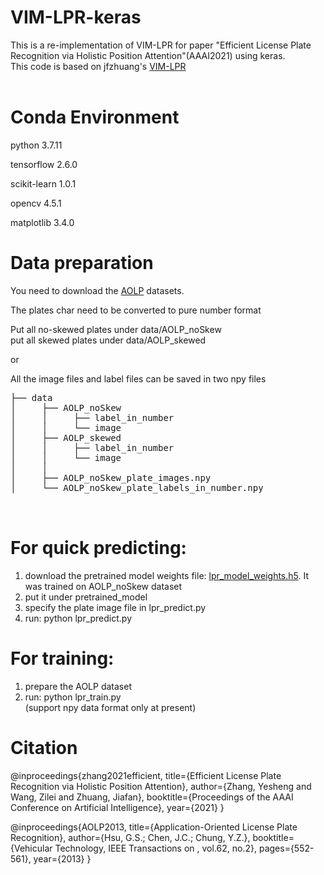 # VIM-LPR-keras
This is a re-implementation of VIM-LPR for paper "Efficient License Plate Recognition via Holistic Position Attention"(AAAI2021) using keras.
<br>
This code is based on jfzhuang's [VIM-LPR](https://github.com/jfzhuang/VIM-LPR)
<br><br>

# Conda Environment
python                  3.7.11

tensorflow              2.6.0

scikit-learn             1.0.1

opencv                    4.5.1

matplotlib               3.4.0


# Data preparation

You need to download the [AOLP](http://aolpr.ntust.edu.tw/lab/) datasets.<br>

The plates char need to be converted to pure number format<br>

Put all no-skewed plates under  data/AOLP_noSkew<br>
put all skewed plates under  data/AOLP_skewed<br>

or<br>

All the image files and label files can be saved in two npy files<br>
<pre>
├── data
│     ├── AOLP_noSkew
│     │     ├── label_in_number
│     │     └── image
│     ├── AOLP_skewed
│     │     ├── label_in_number
│     │     └── image
│     │   
│     ├── AOLP_noSkew_plate_images.npy  
│     └── AOLP_noSkew_plate_labels_in_number.npy


</pre>

# For quick predicting:
1. download the pretrained model weights file: [lpr_model_weights.h5](https://drive.google.com/file/d/1tGOftwEzOXETH8k4qvEGdRA0Tuir2KdP/view?usp=sharing). It was trained on 
   AOLP_noSkew dataset
2. put it under pretrained_model
3. specify the plate image file in lpr_predict.py
4. run: python lpr_predict.py


# For training:
1. prepare the AOLP dataset
2. run: python lpr_train.py 
<br>(support npy data format only at present)


# Citation

@inproceedings{zhang2021efficient,
  title={Efficient License Plate Recognition via Holistic Position Attention},
  author={Zhang, Yesheng and Wang, Zilei and Zhuang, Jiafan},
  booktitle={Proceedings of the AAAI Conference on Artificial Intelligence},
  year={2021}
}

@inproceedings{AOLP2013,
  title={Application-Oriented License Plate Recognition},
  author={Hsu, G.S.; Chen, J.C.; Chung, Y.Z.},
  booktitle={Vehicular Technology, IEEE Transactions on , vol.62, no.2},
  pages={552-561},
  year={2013}
}


